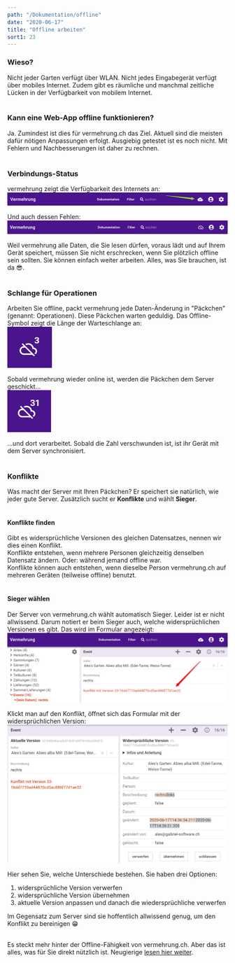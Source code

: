 ```yaml
---
path: "/Dokumentation/offline"
date: "2020-06-17"
title: "Offline arbeiten"
sort1: 23
---
```


### Wieso?

Nicht jeder Garten verfügt über WLAN. Nicht jedes Eingabegerät verfügt über mobiles Internet. Zudem gibt es räumliche und manchmal zeitliche Lücken in der Verfügbarkeit von mobilem Internet.<br/><br/>

### Kann eine Web-App offline funktionieren?

Ja. Zumindest ist dies für vermehrung.ch das Ziel. Aktuell sind die meisten dafür nötigen Anpassungen erfolgt. Ausgiebig getestet ist es noch nicht. Mit Fehlern und Nachbesserungen ist daher zu rechnen.<br/><br/>

### Verbindungs-Status

vermehrung zeigt die Verfügbarkeit des Internets an:<br/>
![online](001.png)<br/>

Und auch dessen Fehlen:<br/>
![offline](002.png)<br/>

Weil vermehrung alle Daten, die Sie lesen dürfen, voraus lädt und auf Ihrem Gerät speichert, müssen Sie nicht erschrecken, wenn Sie plötzlich offline sein sollten. Sie können einfach weiter arbeiten. Alles, was Sie brauchen, ist da 😎.<br/><br/>

### Schlange für Operationen

Arbeiten Sie offline, packt vermehrung jede Daten-Änderung in "Päckchen" (genannt: Operationen). Diese Päckchen warten geduldig. Das Offline-Symbol zeigt die Länge der Warteschlange an:<br/>
![3 wartende Operationen](003.png)<br/>

Sobald vermehrung wieder online ist, werden die Päckchen dem Server geschickt...<br/>
![wieder online](004.gif)<br/>

...und dort verarbeitet. Sobald die Zahl verschwunden ist, ist ihr Gerät mit dem Server synchronisiert.<br/><br/>

### Konflikte

Was macht der Server mit Ihren Päckchen? Er speichert sie natürlich, wie jeder gute Server. Zusätzlich sucht er **Konflikte** und wählt **Sieger**.<br/><br/>

#### Konflikte finden

Gibt es widersprüchliche Versionen des gleichen Datensatzes, nennen wir dies einen Konflikt.<br/>
Konflikte entstehen, wenn mehrere Personen gleichzeitig denselben Datensatz ändern. Oder: während jemand offline war.<br/>
Konflikte können auch entstehen, wenn dieselbe Person vermehrung.ch auf mehreren Geräten (teilweise offline) benutzt.<br/><br/>

#### Sieger wählen

Der Server von vermehrung.ch wählt automatisch Sieger. Leider ist er nicht allwissend. Darum notiert er beim Sieger auch, welche widersprüchlichen Versionen es gibt. Das wird im Formular angezeigt:<br/>
![Konflikt gefunden](005.png)<br/>

Klickt man auf den Konflikt, öffnet sich das Formular mit der widersprüchlichen Version:<br/>
![widersprüchliche Version](006.png)<br/>

Hier sehen Sie, welche Unterschiede bestehen. Sie haben drei Optionen:

1. widersprüchliche Version verwerfen
2. widersprüchliche Version übernehmen
3. aktuelle Version anpassen und danach die wiedersprüchliche verwerfen

Im Gegensatz zum Server sind sie hoffentlich allwissend genug, um den Konflikt zu bereinigen 😁<br/><br/>

Es steckt mehr hinter der Offline-Fähigkeit von vermehrung.ch. Aber das ist alles, was für Sie direkt nützlich ist. Neugierige [lesen hier weiter](../offline-wie).